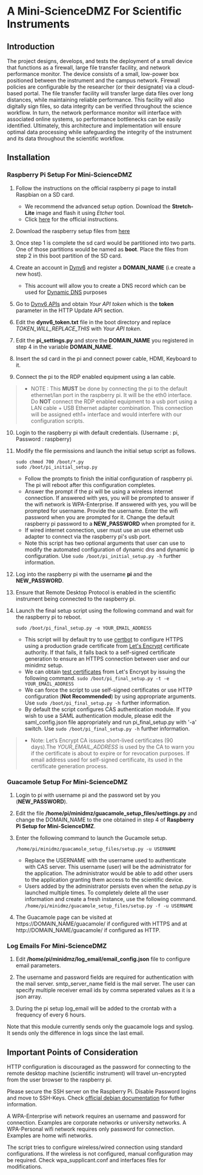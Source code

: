 # A Mini-ScienceDMZ For Scientific Instruments

## Introduction

The project designs, develops, and tests the deployment of a small device that functions as a firewall, large file transfer facility, and network performance monitor. The device consists of a small, low-power box positioned between the instrument and the campus network. Firewall policies are configurable by the researcher (or their designate) via a cloud-based portal. The file transfer facility will transfer large data files over long distances, while maintaining reliable performance. This facility will also digitally sign files, so data integrity can be verified throughout the science workflow. In turn, the network performance monitor will interface with associated online systems, so performance bottlenecks can be easily identified. Ultimately, this architecture and implementation will ensure optimal data processing while safeguarding the integrity of the instrument and its data throughout the scientific workflow.

## Installation

### Raspberry Pi Setup For Mini-ScienceDMZ

1. Follow the instructions on the official raspberry pi page to install Raspbian on a SD card.
   - We recommend the advanced setup option. Download the **Stretch-Lite** image and flash it using _Etcher_ tool.
   - Click [here](https://www.raspberrypi.org/documentation/installation/installing-images/) for the official instructions.

2. Download the raspberry setup files from [here](/pi_setup_files)

3. Once step 1 is complete the sd card would be partitioned into two parts. One of those partitions would be named as **boot**. Place the files from step 2 in this boot partition of the SD card.

4. Create an account in [Dynv6](https://dynv6.com/) and register a **DOMAIN_NAME** (i.e create a new host).
   - This account will allow you to create a DNS record which can be used for [Dynamic DNS](https://tools.ietf.org/html/rfc2136) purposes

5. Go to [Dynv6 APIs](https://dynv6.com/docs/apis) and obtain *Your API token* which is the **token** parameter in the HTTP Update API section. 

6. Edit the **dynv6_token.txt** file in the boot directory and replace _TOKEN_WILL_REPLACE_THIS_ with *Your API token*. 

7. Edit the **pi_settings.py** and store the **DOMAIN_NAME** you registered in step 4 in the variable **DOMAIN_NAME**.

8. Insert the sd card in the pi and connect power cable, HDMI, Keyboard to it.

9. Connect the pi to the RDP enabled equipment using a lan cable.
 > - NOTE :  This **MUST** be done by connecting the pi to the default ethernet/lan port in the raspberry pi. It will be the eth0 interface. Do **NOT** connect the RDP enabled equipment to a usb port using a LAN cable + USB Ethernet adapter combination. This connection will be assigned eth1+ interface and would interfere with our configuration scripts.

10. Login to the raspberry pi with default credentials. (Username : pi, Password : raspberry)

11. Modify the file permissions and launch the initial setup script as follows. 
    ```
    sudo chmod 700 /boot/*.py
    sudo /boot/pi_initial_setup.py
    ```
    - Follow the prompts to finish the initial configuration of raspberry pi. The pi will reboot after this configuration completes.
     - Answer the prompt if the pi will be using a wireless internet connection. 
       If answered with yes, you will be prompted to answer if the wifi network is WPA-Enterprise.
       If answered with yes, you will be prompted for username. Provide the username.
       Enter the wifi password when you are prompted for it.
       Change the default raspberry pi password to a **NEW_PASSWORD** when prompted for it.
     - If wired internet connection, user must use an use ethernet usb adapter to connect via the raspberry pi's usb port.
     - Note this script has two optional arguments that user can use to modify the automated configuration of dynamic dns and dynamic ip configuration. Use `sudo /boot/pi_initial_setup.py -h` further information.

12. Log into the raspberry pi with the username **pi** and the **NEW_PASSWORD**.

13. Ensure that Remote Desktop Protocol is enabled in the scientific instrument being connected to the raspberry pi.

14. Launch the final setup script using the following command and wait for the raspberry pi to reboot.
    ```
    sudo /boot/pi_final_setup.py -e YOUR_EMAIL_ADDRESS
    ```
    - This script will by default try to use [certbot](https://certbot.eff.org/about/) to configure HTTPS using a production grade certificate from [Let's Encrypt](https://letsencrypt.org/about/) certificate authority. If that fails, it falls back to a self-signed certificate generation to ensure an HTTPS connection between user and our minidmz setup. 
    - We can obtain [test certificates](https://letsencrypt.org/docs/staging-environment/) from Let's Encrypt by issuing the following command. `sudo /boot/pi_final_setup.py -t -e YOUR_EMAIL_ADDRESS`
    - We can force the script to use self-signed certificates or use HTTP configuration (**Not Recommended**) by using appropriate arguments. Use `sudo /boot/pi_final_setup.py -h` further information.
    - By default the script configures CAS authentication module. If you wish to use a SAML authentication module, please edit the saml_config.json file appropriately and run pi_final_setup.py with '-a' switch. Use `sudo /boot/pi_final_setup.py -h` further information.
>   - Note: Let’s Encrypt CA issues short-lived certificates (90 days).The *YOUR_EMAIL_ADDRESS* is used by the CA to warn you if the certificate is about to expire or for revocation purposes. If email address used for self-signed certificate, its used in the certificate generation process. 
 

### Guacamole Setup For Mini-ScienceDMZ

1. Login to pi with username pi and the password set by you (**NEW_PASSWORD**).

2. Edit the file **/home/pi/minidmz/guacamole_setup_files/settings.py** and change the DOMAIN_NAME to the one obtained in step 4 of **Raspberry Pi Setup for Mini-ScienceDMZ**.

3. Enter the following command to launch the Gucamole setup. 
   ```
   /home/pi/minidmz/guacamole_setup_files/setup.py -u USERNAME
   ```
   - Replace the USERNAME with the username used to authenticate with CAS server. This username (user) will be the administrator for the application. The administrator would be able to add other users to the application granting them access to the scientific device.
   - Users added by the administrator persists even when the *setup.py* is launched multiple times. To completely delete all the user information and create a fresh instance, use the following command. `/home/pi/minidmz/guacamole_setup_files/setup.py -f -u USERNAME`

4. The Guacamole page can be visited at https://DOMAIN_NAME/guacamole/ if configured with HTTPS and at http://DOMAIN_NAME/guacamole/ if configured as HTTP.

### Log Emails For Mini-ScienceDMZ

1. Edit **/home/pi/minidmz/log_email/email_config.json** file to configure email parameters.

2. The username and password fields are required for authentication with the mail server. smtp_server_name field is the mail server. The user can specify multiple receiver email ids by comma seperated values as it is a json array. 

3. During the pi setup log_email will be added to the crontab with a frequency of every 6 hours.

Note that this module currently sends only the guacamole logs and syslog. It sends only the difference in logs since the last email. 


## Important Points of Consideration

HTTP configuration is discouraged as the password for connecting to the remote desktop machine (scientific instrument) will travel un-encrypted from the user browser to the raspberry pi. 

Please secure the SSH server on the Raspberry Pi. Disable Password logins and move to SSH-Keys. Check [official debian documentation](https://wiki.debian.org/SSH#Good_practices_with_SSH_Server) for futher information.

A WPA-Enterprise wifi network requires an username and password for connection. Examples are corporate networks or university networks.
A WPA-Personal wifi network requires only password for connection. Examples are home wifi networks.

The script tries to configure wireless/wired connection using standard configurations. If the wireless is not configured, manual configuration may be required. Check wpa_supplicant.conf and interfaces files for modifications.

